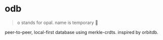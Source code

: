 # odb
> o stands for opal. name is temporary 🚧

peer-to-peer, local-first database using merkle-crdts. inspired by orbitdb.
